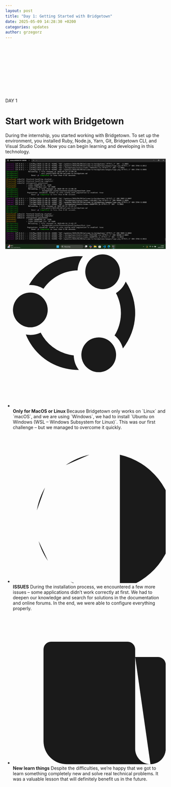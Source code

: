 ```yaml
---
layout: post
title: "Day 1: Getting Started with Bridgetown"
date: 2025-05-09 14:28:30 +0200
categories: updates
author: grzegorz
---
```


<div class="relative isolate overflow-hidden bg-gray-200 px-6 py-24 sm:py-32 lg:overflow-visible lg:px-0">
  <div class="absolute inset-0 -z-10 overflow-hidden">
    <!-- Poprawione SVG -->
    <svg class="absolute top-0 left-[max(50%,25rem)] h-[64rem] w-[128rem] -translate-x-1/2" aria-hidden="true">
      <rect width="100%" height="100%" fill="transparent" />
    </svg>
  </div>
  <div class="mx-auto grid max-w-2xl grid-cols-1 gap-x-8 gap-y-16 lg:mx-0 lg:max-w-none lg:grid-cols-2 lg:items-start lg:gap-y-10">
    <div class="lg:col-span-2 lg:col-start-1 lg:row-start-1 lg:mx-auto lg:grid lg:w-full lg:max-w-7xl lg:grid-cols-2 lg:gap-x-8 lg:px-8">
      <div class="lg:pr-4">
        <div class="lg:max-w-lg">
          <p class="text-base/7 font-semibold text-indigo-600">DAY 1</p>
          <h1 class="mt-2 text-4xl font-semibold tracking-tight text-black sm:text-5xl">Start work with Bridgetown</h1>
          <p class="mt-6 text-xl/8 text-black">During the internship, you started working with Bridgetown. To set up the environment, you installed Ruby, Node.js, Yarn, Git, Bridgetown CLI, and Visual Studio Code. Now you can begin learning and developing in this technology.</p>
        </div>
      </div>
    </div>
    <div class="-mt-12 -ml-12 p-12 lg:sticky lg:top-4 lg:col-start-2 lg:row-span-2 lg:row-start-1 lg:overflow-hidden">
      <img class="w-[48rem] max-w-none rounded-xl bg-gray-200 shadow-xl ring-1 ring-gray-400/10 sm:w-[57rem]" src="/images/day1.png" alt="Day 1">
    </div>
    <div class="lg:col-span-2 lg:col-start-1 lg:row-start-2 lg:mx-auto lg:grid lg:w-full lg:max-w-7xl lg:grid-cols-2 lg:gap-x-8 lg:px-8">
      <div class="lg:pr-4">
        <div class="max-w-xl text-base/7 text-black lg:max-w-lg">
          <ul role="list" class="mt-8 space-y-8 text-black">
            <li class="flex gap-x-3">
              <svg class="mt-1 size-5 flex-none text-indigo-600" viewBox="0 0 20 20" fill="currentColor" aria-hidden="true" data-slot="icon">
              <path fill-rule="evenodd" d="M2.273 9.53a2.273 2.273 0 1 0 0-4.546 2.273 2.273 0 0 0 0 4.547Zm9.467-4.984a2.273 2.273 0 1 0 0-4.546 2.273 2.273 0 0 0 0 4.546M7.4 13.108a5.54 5.54 0 0 1-3.775-2.88 3.27 3.27 0 0 1-1.944.24 7.4 7.4 0 0 0 5.328 4.465c.53.113 1.072.169 1.614.166a3.25 3.25 0 0 1-.666-1.9 6 6 0 0 1-.557-.091m3.828 2.285a2.273 2.273 0 1 0 0-4.546 2.273 2.273 0 0 0 0 4.546m3.163-3.108a7.44 7.44 0 0 0 .373-8.726 3.3 3.3 0 0 1-1.278 1.498 5.57 5.57 0 0 1-.183 5.535 3.26 3.26 0 0 1 1.088 1.693M2.098 3.998a3.3 3.3 0 0 1 1.897.486 5.54 5.54 0 0 1 4.464-2.388c.037-.67.277-1.313.69-1.843a7.47 7.47 0 0 0-7.051 3.745"/>
              </svg>
              <span><strong class="font-semibold text-black">Only for MacOS or Linux </strong> Because Bridgetown only works on `Linux` and `macOS`, and we are using `Windows`, we had to install `Ubuntu on Windows (WSL – Windows Subsystem for Linux)`. This was our first challenge – but we managed to overcome it quickly.</span>
            </li>
            <li class="flex gap-x-3">
             <svg class="mt-1 size-5 flex-none text-indigo-600" viewBox="0 0 20 20" fill="currentColor" aria-hidden="true" data-slot="icon">
             <path stroke="none" d="M0 0h24v24H0z" fill="none"/><path d="M10 20.777a8.942 8.942 0 0 1 -2.48 -.969" />
             <path fill-rule="evenodd" d="M14 3.223a9.003 9.003 0 0 1 0 17.554" /><path d="M4.579 17.093a8.961 8.961 0 0 1 -1.227 -2.592" />
             <path fill-rule="evenodd" d="M3.124 10.5c.16 -.95 .468 -1.85 .9 -2.675l.169 -.305" />
             <path fill-rule="evenodd" d="M6.907 4.579a8.954 8.954 0 0 1 3.093 -1.356" />
             </svg>
              <span><strong class="font-semibold text-black">ISSUES</strong> During the installation process, we encountered a few more issues – some applications didn’t work correctly at first. We had to deepen our knowledge and search for solutions in the documentation and online forums. In the end, we were able to configure everything properly.
            </span>
            </li>
            <li class="flex gap-x-3">
              <svg class="mt-1 size-5 flex-none text-indigo-600" viewBox="0 0 20 20" fill="currentColor" aria-hidden="true" data-slot="icon">
              <path stroke="none" d="M0 0h24v24H0z" fill="none"/>
              <path fill-rule="evenodd" d="M16 6h3a1 1 0 0 1 1 1v11a2 2 0 0 1 -4 0v-13a1 1 0 0 0 -1 -1h-10a1 1 0 0 0 -1 1v12a3 3 0 0 0 3 3h11" />
              <path fill-rule="evenodd" d="M8 8l4 0" /><path d="M8 12l4 0" />
              <path fill-rule="evenodd" d="M8 16l4 0" />
              </svg>
              <span><strong class="font-semibold text-black">New learn things</strong> Despite the difficulties, we’re happy that we got to learn something completely new and solve real technical problems. It was a valuable lesson that will definitely benefit us in the future.</span>
            </li>
          </ul>
        </div>
      </div>
    </div>
  </div>
</div>
